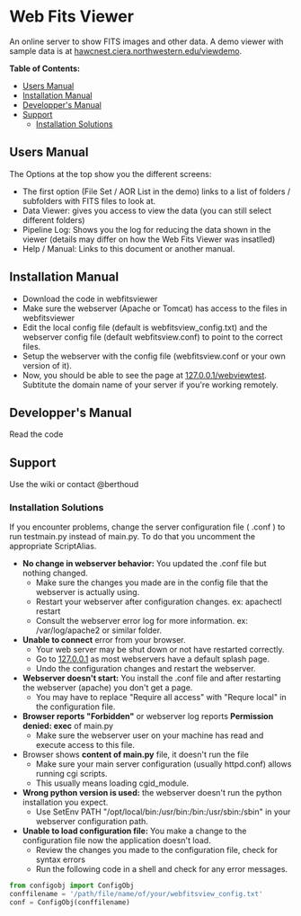 # Web Fits Viewer
An online server to show FITS images and other data. A demo viewer with sample data is at
[hawcnest.ciera.northwestern.edu/viewdemo](https://hawcnest.ciera.northwestern.edu/viewdemo).

**Table of Contents:**
  * [Users Manual](#userman)
  * [Installation Manual](#instman)
  * [Developper's Manual](#devman)
  * [Support](#support)
    * [Installation Solutions](#support_install)

<a name="userman"></a>
## Users Manual

The Options at the top show you the different screens:
 * The first option (File Set / AOR List in the demo) links to a list of folders / subfolders with FITS files to look at.
 * Data Viewer: gives you access to view the data (you can still select different folders)
 * Pipeline Log: Shows you the log for reducing the data shown in the viewer (details may differ on how the Web Fits Viewer was insatlled)
 * Help / Manual: Links to this document or another manual.

<a name="instman"></a>
## Installation Manual

 * Download the code in webfitsviewer
 * Make sure the webserver (Apache or Tomcat) has access to the files in webfitsviewer
 * Edit the local config file (default is webfitsview_config.txt) and the webserver config file (default webfitsview.conf) to point to the correct files.
 * Setup the webserver with the config file (webfitsview.conf or your own version of it).
 * Now, you should be able to see the page at [127.0.0.1/webviewtest](http://127.0.0.1/webviewtest). Subtitute the domain name of your server if you're working remotely. 

<a name="devman"></a>
## Developper's Manual

Read the code

<a name="support"></a>
## Support
Use the wiki or contact @berthoud

<a name="support_install"></a>
### Installation Solutions
If you encounter problems, change the server configuration file ( .conf ) to run testmain.py instead of main.py.
To do that you uncomment the appropriate ScriptAlias.
  * **No change in webserver behavior:** You updated the .conf file but nothing changed.
    * Make sure the changes you made are in the config file that the webserver is actually using.
    * Restart your webserver after configuration changes. ex: apachectl restart
    * Consult the webserver error log for more information. ex: /var/log/apache2 or similar folder.
  * **Unable to connect** error from your browser.
    * Your web server may be shut down or not have restarted correctly. 
    * Go to [127.0.0.1](http://127.0.0.1) as most webservers have a default splash page.
    * Undo the configuration changes and restart the webserver.
  * **Webserver doesn't start:** You install the .conf file and after restarting the webserver (apache) you don't get a page.
    * You may have to replace "Require all access" with "Requre local" in the configuration file.
  * **Browser reports "Forbidden"** or webserver log reports **Permission denied: exec** of main.py
    * Make sure the webserver user on your machine has read and execute access to this file.
  * Browser shows **content of main.py** file, it doesn't run the file
    * Make sure your main server configuration (usually httpd.conf) allows running cgi scripts.
    * This usually means loading cgid_module. 
  * **Wrong python version is used:** the webserver doesn't run the python installation you expect.
    * Use SetEnv PATH "/opt/local/bin:/usr/bin:/bin:/usr/sbin:/sbin" in your webserver configuration path.
  * **Unable to load configuration file:** You make a change to the configuration file now the application doesn't load.
    * Review the changes you made to the configuration file, check for syntax errors
    * Run the following code in a shell and check for any error messages.
```python
from configobj import ConfigObj
conffilename = '/path/file/name/of/your/webfitsview_config.txt'
conf = ConfigObj(conffilename)
```
